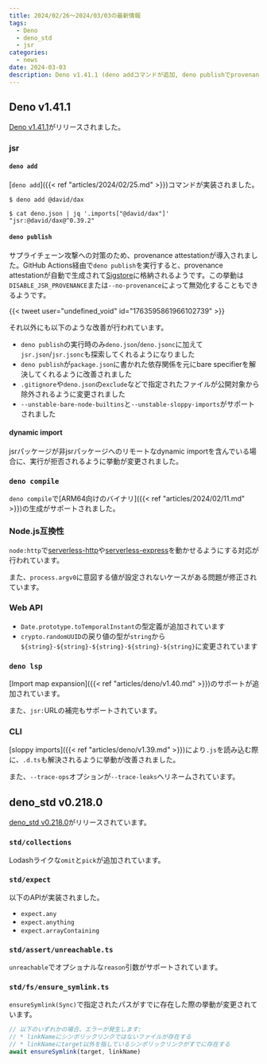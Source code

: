```yaml
---
title: 2024/02/26〜2024/03/03の最新情報
tags:
  - Deno
  - deno_std
  - jsr
categories:
  - news
date: 2024-03-03
description: Deno v1.41.1 (deno addコマンドが追加, deno publishでprovenance attestationやjsr.jsonなどがサポート, deno compileでARM64向けのバイナリの生成がサポート, など), deno_std v0.218.0 (std/collectionsへのomitとpickの追加, std/expectでのexpect.{any,anything,arrayContaining}の実装)
---
```


## Deno v1.41.1

[Deno v1.41.1](https://github.com/denoland/deno/releases/tag/v1.41.1)がリリースされました。

### jsr

#### `deno add`

[`deno add`]({{< ref "articles/2024/02/25.md" >}})コマンドが実装されました。

```shell
$ deno add @david/dax

$ cat deno.json | jq '.imports["@david/dax"]'
"jsr:@david/dax@^0.39.2"
```

#### `deno publish`

サプライチェーン攻撃への対策のため、provenance attestationが導入されました。GitHub Actions経由で`deno publish`を実行すると、provenance attestationが自動で生成されて[Sigstore](https://www.sigstore.dev/)に格納されるようです。この挙動は`DISABLE_JSR_PROVENANCE`または`--no-provenance`によって無効化することもできるようです。

{{< tweet user="undefined_void" id="1763595861966102739" >}}

それ以外にも以下のような改善が行われています。

- `deno publish`の実行時のみ`deno.json`/`deno.jsonc`に加えて`jsr.json`/`jsr.jsonc`も探索してくれるようになりました
- `deno publish`が`package.json`に書かれた依存関係を元にbare specifierを解決してくれるように改善されました
- `.gitignore`や`deno.json`の`exclude`などで指定されたファイルが公開対象から除外されるように変更されました
- `--unstable-bare-node-builtins`と`--unstable-sloppy-imports`がサポートされました

#### dynamic import

jsrパッケージが非jsrパッケージへのリモートなdynamic importを含んでいる場合に、実行が拒否されるように挙動が変更されました。

### `deno compile`

`deno compile`で[ARM64向けのバイナリ]({{< ref "articles/2024/02/11.md" >}})の生成がサポートされました。

### Node.js互換性

`node:http`で[serverless-http](https://github.com/dougmoscrop/serverless-http)や[serverless-express](https://github.com/CodeGenieApp/serverless-express)を動かせるようにする対応が行われています。

また、`process.argv0`に意図する値が設定されないケースがある問題が修正されています。

### Web API

- `Date.prototype.toTemporalInstant`の型定義が追加されています
- `crypto.randomUUID`の戻り値の型が`string`から`${string}-${string}-${string}-${string}-${string}`に変更されています

### `deno lsp`

[Import map expansion]({{< ref "articles/deno/v1.40.md" >}})のサポートが追加されています。

また、`jsr:`URLの補完もサポートされています。

### CLI

[sloppy imports]({{< ref "articles/deno/v1.39.md" >}})により`.js`を読み込む際に、`.d.ts`も解決されるように挙動が改善されました。

また、`--trace-ops`オプションが`--trace-leaks`へリネームされています。

## deno_std v0.218.0

[deno_std v0.218.0](https://github.com/denoland/deno_std/releases/tag/0.218.0)がリリースされています。

### `std/collections`

Lodashライクな`omit`と`pick`が追加されています。

### `std/expect`

以下のAPIが実装されました。

- `expect.any`
- `expect.anything`
- `expect.arrayContaining`

### `std/assert/unreachable.ts`

`unreachable`でオプショナルな`reason`引数がサポートされています。

### `std/fs/ensure_symlink.ts`

`ensureSymlink(Sync)`で指定されたパスがすでに存在した際の挙動が変更されています。

```typescript
// 以下のいずれかの場合、エラーが発生します:
// * linkNameにシンボリックリンクではないファイルが存在する
// * linkNameにtarget以外を指しているシンボリックリンクがすでに存在する
await ensureSymlink(target, linkName)
```
